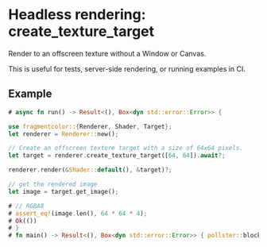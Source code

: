 # Headless rendering: create_texture_target

Render to an offscreen texture without a Window or Canvas.

This is useful for tests, server-side rendering, or running examples in CI.

## Example

```rust
# async fn run() -> Result<(), Box<dyn std::error::Error>> {

use fragmentcolor::{Renderer, Shader, Target};
let renderer = Renderer::new();

// Create an offscreen texture target with a size of 64x64 pixels.
let target = renderer.create_texture_target([64, 64]).await?;

renderer.render(&Shader::default(), &target)?;

// get the rendered image
let image = target.get_image();

# // RGBA8
# assert_eq!(image.len(), 64 * 64 * 4);
# Ok(())
# }
# fn main() -> Result<(), Box<dyn std::error::Error>> { pollster::block_on(run()) }
```
